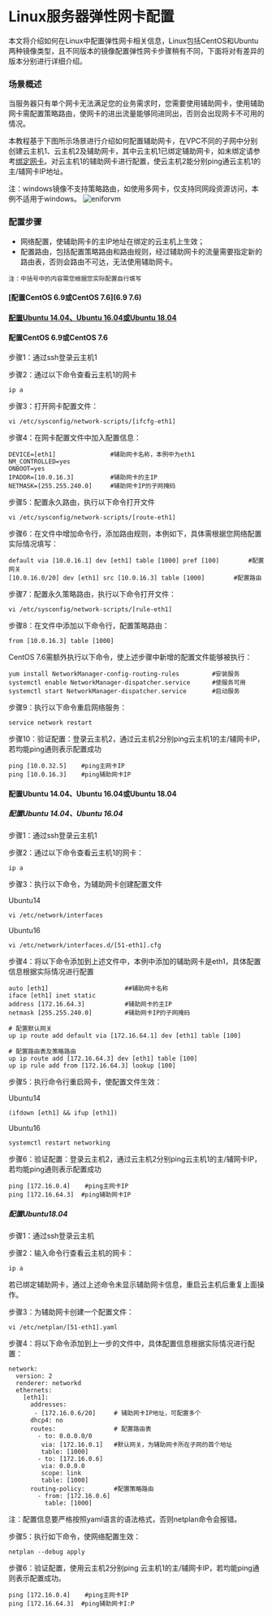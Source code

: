 # Linux服务器弹性网卡配置

本文将介绍如何在Linux中配置弹性网卡相关信息，Linux包括CentOS和Ubuntu两种镜像类型，且不同版本的镜像配置弹性网卡步骤稍有不同，下面将对有差异的版本分别进行详细介绍。

### 场景概述

当服务器只有单个网卡无法满足您的业务需求时，您需要使用辅助网卡，使用辅助网卡需配置策略路由，使网卡的进出流量能够同进同出，否则会出现网卡不可用的情况。

本教程基于下图所示场景进行介绍如何配置辅助网卡，在VPC不同的子网中分别创建云主机1、云主机2及辅助网卡，其中云主机1已绑定辅助网卡，如未绑定请参考[绑定网卡](../Elastic-Network-Interface-Management/Associate-Elastic-Network-Interface.md)。对云主机1的辅助网卡进行配置，使云主机2能分别ping通云主机1的主/辅网卡IP地址。

注：windows镜像不支持策略路由，如使用多网卡，仅支持同网段资源访问，本例不适用于windows。
![eniforvm](../../../../image/Networking/Elastic-Network-Interface/eni-004.png)

### 配置步骤

- 网络配置，使辅助网卡的主IP地址在绑定的云主机上生效；
- 配置路由，包括配置策略路由和路由规则，经过辅助网卡的流量需要指定新的路由表，否则会路由不可达，无法使用辅助网卡。

```
注：中括号中的内容需您根据您实际配置自行填写
```



#### [配置CentOS 6.9或CentOS 7.6](6.9  7.6)


#### [配置Ubuntu 14.04、Ubuntu 16.04或Ubuntu 18.04](14、16、18)



#### 配置CentOS 6.9或CentOS 7.6

步骤1：通过ssh登录云主机1

步骤2：通过以下命令查看云主机1的网卡

```
ip a
```

步骤3：打开网卡配置文件：

```
vi /etc/sysconfig/network-scripts/[ifcfg-eth1]
```

步骤4：在网卡配置文件中加入配置信息：

```
DEVICE=[eth1]				#辅助网卡名称，本例中为eth1
NM_CONTROLLED=yes
ONBOOT=yes
IPADDR=[10.0.16.3]         	#辅助网卡的主IP
NETMASK=[255.255.240.0]		#辅助网卡IP的子网掩码
```

步骤5：配置永久路由，执行以下命令打开文件

```
vi /etc/sysconfig/network-scripts/[route-eth1]
```

步骤6：在文件中增加命令行，添加路由规则，本例如下，具体需根据您网络配置实际情况填写：

```
default via [10.0.16.1] dev [eth1] table [1000] pref [100]    	  #配置网关
[10.0.16.0/20] dev [eth1] src [10.0.16.3] table [1000]		  #配置路由
```

步骤7：配置永久策略路由，执行以下命令打开文件：

```
vi /etc/sysconfig/network-scripts/[rule-eth1]
```

步骤8：在文件中添加以下命令行，配置策略路由：

```
from [10.0.16.3] table [1000]			
```

CentOS  7.6需额外执行以下命令，使上述步骤中新增的配置文件能够被执行：

```
yum install NetworkManager-config-routing-rules 		#安装服务
systemctl enable NetworkManager-dispatcher.service 		#使服务可用
systemctl start NetworkManager-dispatcher.service		#启动服务
```

步骤9：执行以下命令重启网络服务：

``` 
service network restart
```

步骤10：验证配置：登录云主机2，通过云主机2分别ping云主机1的主/辅网卡IP，若均能ping通则表示配置成功

```
ping [10.0.32.5]    #ping主网卡IP
ping [10.0.16.3]	#ping辅助网卡IP
```



#### 配置Ubuntu 14.04、Ubuntu 16.04或Ubuntu 18.04

##### 配置Ubuntu 14.04、Ubuntu 16.04

步骤1：通过ssh登录云主机1

步骤2：通过以下命令查看云主机1的网卡：

```
ip a
```

步骤3：执行以下命令，为辅助网卡创建配置文件

Ubuntu14

```
vi /etc/network/interfaces 
```

Ubuntu16

```
vi /etc/network/interfaces.d/[51-eth1].cfg
```

步骤4：将以下命令添加到上述文件中，本例中添加的辅助网卡是eth1，具体配置信息根据实际情况进行配置

```
auto [eth1]						##辅助网卡名称
iface [eth1] inet static
address [172.16.64.3]			#辅助网卡的主IP
netmask [255.255.240.0]			#辅助网卡IP的子网掩码

# 配置默认网关
up ip route add default via [172.16.64.1] dev [eth1] table [100]

# 配置路由表及策略路由
up ip route add [172.16.64.3] dev [eth1] table [100]
up ip rule add from [172.16.64.3] lookup [100]

```

步骤5：执行命令行重启网卡，使配置文件生效：

Ubuntu14

```
(ifdown [eth1] && ifup [eth1])
```

Ubuntu16

```
systemctl restart networking
```

步骤6：验证配置：登录云主机2，通过云主机2分别ping云主机1的主/辅网卡IP，若均能ping通则表示配置成功

```
ping [172.16.0.4]    #ping主网卡IP
ping [172.16.64.3]	#ping辅助网卡IP
```



##### 配置Ubuntu18.04

步骤1：通过ssh登录云主机

步骤2：输入命令行查看云主机的网卡：

```
ip a
```

若已绑定辅助网卡，通过上述命令未显示辅助网卡信息，重启云主机后重复上面操作。

步骤3：为辅助网卡创建一个配置文件：

```
vi /etc/netplan/[51-eth1].yaml
```

步骤4：将以下命令添加到上一步的文件中，具体配置信息根据实际情况进行配置：

```
network:
  version: 2
  renderer: networkd
  ethernets:
    [eth1]:
      addresses:
       - [172.16.0.6/20]     # 辅助网卡IP地址，可配置多个
      dhcp4: no
      routes:              	 # 配置路由表
        - to: 0.0.0.0/0
         via: [172.16.0.1]   #默认网关，为辅助网卡所在子网的首个地址
         table: [1000]
        - to: [172.16.0.6]
         via: 0.0.0.0
         scope: link
         table: [1000]
      routing-policy:        #配置策略路由
        - from: [172.16.0.6]
          table: [1000]
```

注：配置信息要严格按照yaml语言的语法格式，否则netplan命令会报错。

步骤5：执行如下命令，使网络配置生效：

```
netplan --debug apply
```

步骤6：验证配置，使用云主机2分别ping 云主机1的主/辅网卡IP，若均能ping通则表示配置成功。

```
ping [172.16.0.4]    #ping主网卡IP
ping [172.16.64.3]	#ping辅助网卡I:P
```

